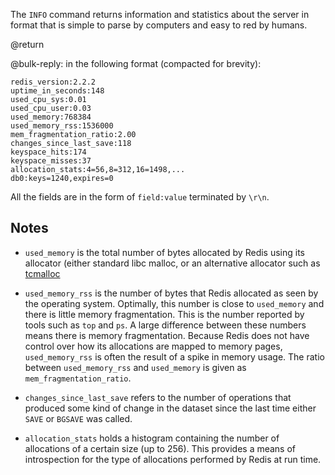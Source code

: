 The `INFO` command returns information and statistics about the server
in format that is simple to parse by computers and easy to red by humans.

@return

@bulk-reply: in the following format (compacted for brevity):

    redis_version:2.2.2
    uptime_in_seconds:148
    used_cpu_sys:0.01
    used_cpu_user:0.03
    used_memory:768384
    used_memory_rss:1536000
    mem_fragmentation_ratio:2.00
    changes_since_last_save:118
    keyspace_hits:174
    keyspace_misses:37
    allocation_stats:4=56,8=312,16=1498,...
    db0:keys=1240,expires=0

All the fields are in the form of `field:value` terminated by `\r\n`.

## Notes

* `used_memory` is the total number of bytes allocated by Redis using its
  allocator (either standard libc malloc, or an alternative allocator such as
  [tcmalloc][1]

* `used_memory_rss` is the number of bytes that Redis allocated as seen by the
  operating system. Optimally, this number is close to `used_memory` and there
  is little memory fragmentation. This is the number reported by tools such as
  `top` and `ps`. A large difference between these numbers means there is
  memory fragmentation. Because Redis does not have control over how its
  allocations are mapped to memory pages, `used_memory_rss` is often the result
  of a spike in memory usage. The ratio between `used_memory_rss` and
  `used_memory` is given as `mem_fragmentation_ratio`.

* `changes_since_last_save` refers to the number of operations that produced
  some kind of change in the dataset since the last time either `SAVE` or
  `BGSAVE` was called.

* `allocation_stats` holds a histogram containing the number of allocations of
  a certain size (up to 256). This provides a means of introspection for the
  type of allocations performed by Redis at run time.

[1]: http://code.google.com/p/google-perftools/
